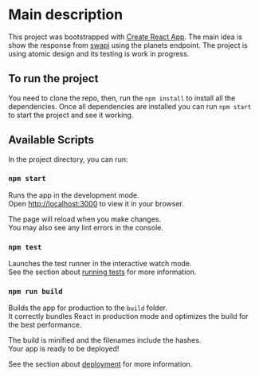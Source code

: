 # Main description

This project was bootstrapped with [Create React App](https://github.com/facebook/create-react-app). The main idea is show the response from [swapi](https://swapi.dev/) using the planets endpoint. The project is using atomic design and its testing is work in progress.

## To run the project

You need to clone the repo, then, run the `npm install` to install all the dependencies. Once all dependencies are installed you can run `npm start` to start the project and see it working.

## Available Scripts

In the project directory, you can run:

### `npm start`

Runs the app in the development mode.\
Open [http://localhost:3000](http://localhost:3000) to view it in your browser.

The page will reload when you make changes.\
You may also see any lint errors in the console.

### `npm test`

Launches the test runner in the interactive watch mode.\
See the section about [running tests](https://facebook.github.io/create-react-app/docs/running-tests) for more information.

### `npm run build`

Builds the app for production to the `build` folder.\
It correctly bundles React in production mode and optimizes the build for the best performance.

The build is minified and the filenames include the hashes.\
Your app is ready to be deployed!

See the section about [deployment](https://facebook.github.io/create-react-app/docs/deployment) for more information.


